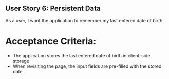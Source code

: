 ## User Story 6: Persistent Data
As a user, I want the application to remember my last entered date of birth.

# Acceptance Criteria:
* The application stores the last entered date of birth in client-side storage
* When revisiting the page, the input fields are pre-filled with the stored date